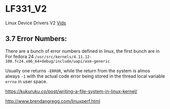 # LF331_V2
Linux Device Drivers V2
[Vids](https://free-electrons.com/blog/elce-2008-videos/)



## 3.7 Error Numbers:


There are a bunch of error numbers defined in linux, the first bunch are in
For fedora 24 `/usr/src/kernels/4.11.12-100.fc24.x86_64+debug/include/uapi/asm-generic`

Usually one returns `-ERROR`, while the return from the system is almos always `-1`
with the actual code error being stored in the thread local variable `errno` in user space.


https://kukuruku.co/post/writing-a-file-system-in-linux-kernel/

http://www.brendangregg.com/linuxperf.html
